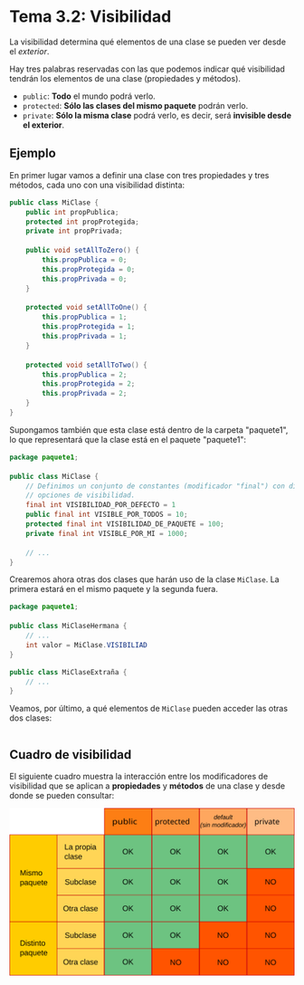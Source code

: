 # Tema 3.2: Visibilidad

La visibilidad determina qué elementos de una clase se pueden ver desde el *exterior*.

Hay tres palabras reservadas con las que podemos indicar qué visibilidad tendrán los elementos de una clase (propiedades y métodos).

* `public`: **Todo** el mundo podrá verlo.
* `protected`: **Sólo las clases del mismo paquete** podrán verlo.
* `private`: **Sólo la misma clase** podrá verlo, es decir, será **invisible desde el exterior**.

## Ejemplo

En primer lugar vamos a definir una clase con tres propiedades y tres métodos, cada uno con una visibilidad distinta:

```java
public class MiClase {
    public int propPublica;
    protected int propProtegida;
    private int propPrivada;

    public void setAllToZero() {
        this.propPublica = 0;
        this.propProtegida = 0;
        this.propPrivada = 0;
    }

    protected void setAllToOne() {
        this.propPublica = 1;
        this.propProtegida = 1;
        this.propPrivada = 1;
    }

    protected void setAllToTwo() {
        this.propPublica = 2;
        this.propProtegida = 2;
        this.propPrivada = 2;
    }
}
```

Supongamos también que esta clase está dentro de la carpeta "paquete1", lo que representará que la clase está en el paquete "paquete1":

```java
package paquete1;

public class MiClase {
    // Definimos un conjunto de constantes (modificador "final") con distintas
    // opciones de visibilidad.
    final int VISIBILIDAD_POR_DEFECTO = 1
    public final int VISIBLE_POR_TODOS = 10;
    protected final int VISIBILIDAD_DE_PAQUETE = 100;
    private final int VISIBLE_POR_MI = 1000;

    // ...
}
```

Crearemos ahora otras dos clases que harán uso de la clase `MiClase`. La primera estará en el mismo paquete y la segunda fuera.

```java
package paquete1;

public class MiClaseHermana {
    // ...
    int valor = MiClase.VISIBILIAD
}
```

```java
public class MiClaseExtraña {
    // ...
}
```

Veamos, por último, a qué elementos de `MiClase` pueden acceder las otras dos clases:

```java


```

## Cuadro de visibilidad

El siguiente cuadro muestra la interacción entre los modificadores de visibilidad que se aplican a **propiedades** y **métodos** de una clase y desde donde se pueden consultar:

![Cuadro sobre los modificadores de visibilidad](./Imagenes/cuadro_visibilidad.svg)
